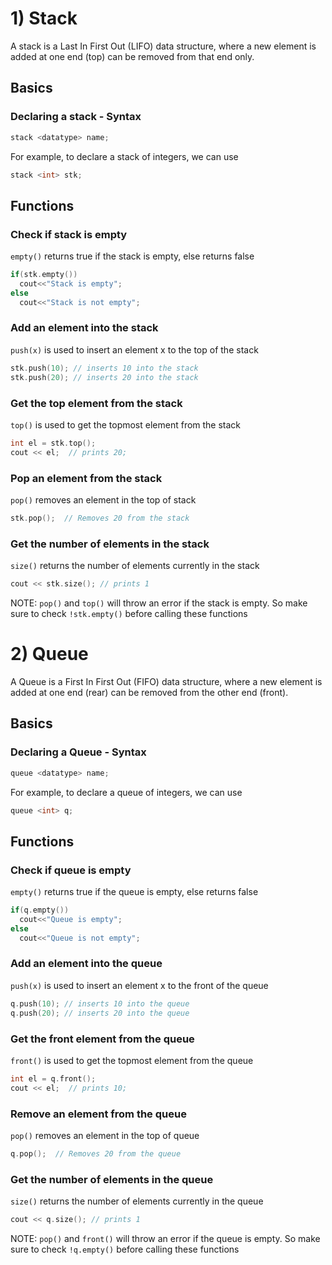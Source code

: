 # 1) Stack
A stack is a Last In First Out (LIFO) data structure, where a new element is added at one end (top) can be removed from that end only.

## Basics
### Declaring a stack - Syntax
```cpp
stack <datatype> name;
```
For example, to declare a stack of integers, we can use
```cpp
stack <int> stk;
```

## Functions
### Check if stack is empty
`empty()` returns true if the stack is empty, else returns false
```cpp
if(stk.empty())
  cout<<"Stack is empty";
else
  cout<<"Stack is not empty";
```

### Add an element into the stack
`push(x)` is used to insert an element x to the top of the stack
```cpp
stk.push(10); // inserts 10 into the stack
stk.push(20); // inserts 20 into the stack
```

### Get the top element from the stack
`top()` is used to get the topmost element from the stack
```cpp
int el = stk.top();
cout << el;  // prints 20;
```

### Pop an element from the stack
`pop()` removes an element in the top of stack
```cpp
stk.pop();  // Removes 20 from the stack
```

### Get the number of elements in the stack
`size()` returns the number of elements currently in the stack
```cpp
cout << stk.size(); // prints 1
```
         

NOTE: `pop()` and `top()` will throw an error if the stack is empty. So make sure to check `!stk.empty()` before calling these functions


# 2) Queue
A Queue is a First In First Out (FIFO) data structure, where a new element is added at one end (rear) can be removed from the other end (front).

## Basics
### Declaring a Queue - Syntax
```cpp
queue <datatype> name;
```
For example, to declare a queue of integers, we can use
```cpp
queue <int> q;
```

## Functions
### Check if queue is empty
`empty()` returns true if the queue is empty, else returns false
```cpp
if(q.empty())
  cout<<"Queue is empty";
else
  cout<<"Queue is not empty";
```

### Add an element into the queue
`push(x)` is used to insert an element x to the front of the queue
```cpp
q.push(10); // inserts 10 into the queue
q.push(20); // inserts 20 into the queue
```

### Get the front element from the queue
`front()` is used to get the topmost element from the queue
```cpp
int el = q.front();
cout << el;  // prints 10;
```

### Remove an element from the queue
`pop()` removes an element in the top of queue
```cpp
q.pop();  // Removes 20 from the queue
```

### Get the number of elements in the queue
`size()` returns the number of elements currently in the queue
```cpp
cout << q.size(); // prints 1
```
NOTE: `pop()` and `front()` will throw an error if the queue is empty. So make sure to check `!q.empty()` before calling these functions

